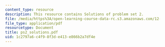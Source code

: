 ```yaml
---
content_type: resource
description: This resource contains Solutions of problem set 2.
file: /media/https%3A/open-learning-course-data-rc.s3.amazonaws.com/12-005-applications-of-continuum-mechanics-to-earth-atmospheric-and-planetary-sciences-spring-2006/1c2797a6c4f98f3de413e866b2a7df4e_ps2_solutions.pdf
file_type: application/pdf
resourcetype: Document
title: ps2_solutions.pdf
uid: 1c2797a6-c4f9-8f3d-e413-e866b2a7df4e
---
```

